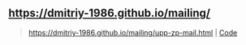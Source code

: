 https://dmitriy-1986.github.io/mailing/
---
>https://dmitriy-1986.github.io/mailing/upp-zp-mail.html | <a href="https://github.com/Dmitriy-1986/mailing/blob/master/upp-zp-mail.html">Code</a>

